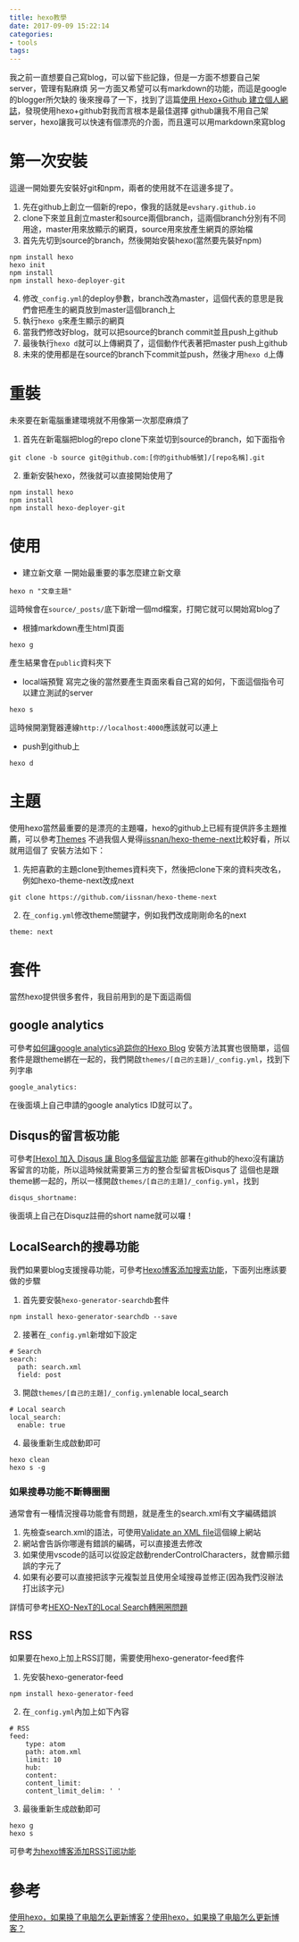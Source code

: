 ```yaml
---
title: hexo教學
date: 2017-09-09 15:22:14
categories:
- tools
tags:
---
```

我之前一直想要自己寫blog，可以留下些記錄，但是一方面不想要自己架server，管理有點麻煩
另一方面又希望可以有markdown的功能，而這是google的blogger所欠缺的
後來搜尋了一下，找到了這篇[使用 Hexo+Github 建立個人網誌](http://lodur46.github.io/post/hexo-github/#more)，發現使用hexo+github對我而言根本是最佳選擇
github讓我不用自己架server，hexo讓我可以快速有個漂亮的介面，而且還可以用markdown來寫blog

# 第一次安裝
這邊一開始要先安裝好git和npm，兩者的使用就不在這邊多提了。

1. 先在github上創立一個新的repo，像我的話就是`evshary.github.io`
2. clone下來並且創立master和source兩個branch，這兩個branch分別有不同用途，master用來放顯示的網頁，source用來放產生網頁的原始檔
3. 首先先切到source的branch，然後開始安裝hexo(當然要先裝好npm)
```
npm install hexo
hexo init
npm install
npm install hexo-deployer-git
```
4. 修改`_config.yml`的deploy參數，branch改為master，這個代表的意思是我們會把產生的網頁放到master這個branch上
5. 執行`hexo g`來產生顯示的網頁
6. 當我們修改好blog，就可以把source的branch commit並且push上github
7. 最後執行`hexo d`就可以上傳網頁了，這個動作代表著把master push上github
8. 未來的使用都是在source的branch下commit並push，然後才用`hexo d`上傳

# 重裝
未來要在新電腦重建環境就不用像第一次那麼麻煩了

1. 首先在新電腦把blog的repo clone下來並切到source的branch，如下面指令
```
git clone -b source git@github.com:[你的github帳號]/[repo名稱].git
```
2. 重新安裝hexo，然後就可以直接開始使用了
```
npm install hexo
npm install
npm install hexo-deployer-git
```

# 使用
* 建立新文章
  一開始最重要的事怎麼建立新文章
```
hexo n "文章主題"
```
  這時候會在`source/_posts/`底下新增一個md檔案，打開它就可以開始寫blog了

* 根據markdown產生html頁面
```
hexo g
```
  產生結果會在`public`資料夾下

* local端預覽
  寫完之後的當然要產生頁面來看自己寫的如何，下面這個指令可以建立測試的server
```
hexo s
```
  這時候開瀏覽器連線`http://localhost:4000`應該就可以連上

* push到github上
```
hexo d
```

# 主題
使用hexo當然最重要的是漂亮的主題囉，hexo的github上已經有提供許多主題推薦，可以參考[Themes](https://github.com/hexojs/hexo/wiki/Themes)
不過我個人覺得[iissnan/hexo-theme-next](https://github.com/iissnan/hexo-theme-next)比較好看，所以就用這個了
安裝方法如下：

1. 先把喜歡的主題clone到themes資料夾下，然後把clone下來的資料夾改名，例如hexo-theme-next改成next
```
git clone https://github.com/iissnan/hexo-theme-next
```
2. 在`_config.yml`修改theme關鍵字，例如我們改成剛剛命名的next
```
theme: next
```

# 套件
當然hexo提供很多套件，我目前用到的是下面這兩個
## google analytics
可參考[如何讓google analytics追踪你的Hexo Blog](https://blog.marsen.me/2016/08/25/add_google_analytics_to_hexo_blog_1/)
安裝方法其實也很簡單，這個套件是跟theme綁在一起的，我們開啟`themes/[自己的主題]/_config.yml`，找到下列字串
```
google_analytics:
```
在後面填上自己申請的google analytics ID就可以了。

## Disqus的留言板功能
可參考[[Hexo] 加入 Disqus 讓 Blog多個留言功能](https://blog.ivanwei.co/2016/01/03/2016-01-03-add-disqus-to-blog-by-hexo/)
部署在github的hexo沒有讓訪客留言的功能，所以這時候就需要第三方的整合型留言板Disqus了
這個也是跟theme綁一起的，所以一樣開啟`themes/[自己的主題]/_config.yml`，找到
```
disqus_shortname:
```
後面填上自己在Disquz註冊的short name就可以囉！

## LocalSearch的搜尋功能
我們如果要blog支援搜尋功能，可參考[Hexo博客添加搜索功能](https://www.itfanr.cc/2017/10/27/add-search-function-to-hexo-blog/)，下面列出應該要做的步驟

1. 首先要安裝`hexo-generator-searchdb`套件
```
npm install hexo-generator-searchdb --save
```
2. 接著在`_config.yml`新增如下設定
```
# Search
search:
  path: search.xml
  field: post
```
3. 開啟`themes/[自己的主題]/_config.yml`enable local_search
```
# Local search
local_search:
  enable: true
```
4. 最後重新生成啟動即可
```
hexo clean
hexo s -g
```
### 如果搜尋功能不斷轉圈圈
通常會有一種情況搜尋功能會有問題，就是產生的search.xml有文字編碼錯誤

1. 先檢查search.xml的語法，可使用[Validate an XML file](https://www.xmlvalidation.com/)這個線上網站
2. 網站會告訴你哪邊有錯誤的編碼，可以直接進去修改
3. 如果使用vscode的話可以從設定啟動renderControlCharacters，就會顯示錯誤的字元了
4. 如果有必要可以直接把該字元複製並且使用全域搜尋並修正(因為我們沒辦法打出該字元)

詳情可參考[HEXO-NexT的Local Search轉圈圈問題](https://guahsu.io/2017/12/Hexo-Next-LocalSearch-cant-work/)

## RSS
如果要在hexo上加上RSS訂閱，需要使用hexo-generator-feed套件

1. 先安裝hexo-generator-feed
```
npm install hexo-generator-feed
```
2. 在`_config.yml`內加上如下內容
```
# RSS
feed:
    type: atom
    path: atom.xml
    limit: 10
    hub:
    content:
    content_limit:
    content_limit_delim: ' '
```
3. 最後重新生成啟動即可
```
hexo g
hexo s
```

可參考[为hexo博客添加RSS订阅功能](https://segmentfault.com/a/1190000012647294)

# 參考
[使用hexo，如果换了电脑怎么更新博客？使用hexo，如果换了电脑怎么更新博客？](https://www.zhihu.com/question/21193762)
